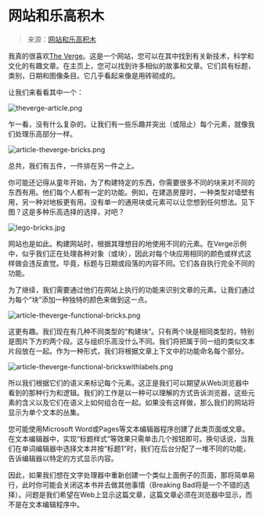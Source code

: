 # 网站和乐高积木

> 来源：[网站和乐高积木](http://howtocodeinhtml.com/chapter1.html)

我真的很喜欢[The Verge](http://www.theverge.com/)。这是一个网站，您可以在其中找到有关新技术，科学和文化的有趣文章。在主页上，您可以找到许多相似的故事和文章。它们具有标题，类别，日期和图像条目。它几乎看起来像是用砖砌成的。

让我们来看看其中一个：

![theverge-article.png](https://i.loli.net/2018/11/14/5beb17341a78d.png)

乍一看，没有什么复杂的。让我们有一些乐趣并突出（或阻止）每个元素，就像我们处理乐高部分一样。

![article-theverge-bricks.png](https://i.loli.net/2018/11/14/5beb17370e0b2.png)

总共，我们有五件，一件排在另一件之上。

你可能还记得从童年开始，为了构建特定的东西，你需要很多不同的块来对不同的东西有用。他们每个人都有一定的功能。例如，在建造房屋时，一种类型对墙壁有用，另一种对地板更有用。没有单一的通用块或元素可以让您想到任何想法。见下图？这是多种乐高选择的选择，对吧？

![lego-bricks.jpg](https://i.loli.net/2018/11/14/5beb1732caec6.jpg)

网站也是如此。构建网站时，根据其理想目的地使用不同的元素。在Verge示例中，似乎我们正在处理各种对象（或块），因此对每个块应用相同的颜色或样式这样做会违反直觉。毕竟，标题与日期或段落的内容不同。它们各自执行完全不同的功能。

为了继续，我们需要通过他们在网站上执行的功能来识别文章的元素。让我们通过为每个“块”添加一种独特的颜色来做到这一点。

![article-theverge-functional-bricks.png](https://i.loli.net/2018/11/14/5beb17343c04e.png)

这更有趣。我们现在有几种不同类型的“构建块”。只有两个块是相同类型的，特别是图片下方的两个段。这与组织乐高没什么不同。我们将把属于同一组的类似文本片段放在一起。作为一种形式，我们将根据文章上下文中的功能命名每个部分。

![article-theverge-functional-brickswithlabels.png](https://i.loli.net/2018/11/14/5beb173874694.png)

所以我们根据它们的语义来标记每个元素。这正是我们可以期望从Web浏览器中看到的那种行为和逻辑。我们的工作是以一种可以理解的方式告诉浏览器，这些元素的含义以及它们在语义上如何组合在一起。如果没有这样做，那么我们的网站将显示为单个文本的丛集。

您可能使用Microsoft Word或Pages等文本编辑器程序创建了此类页面或文章。在文本编辑器中，实现“标题样式”等效果只需单击几个按钮即可。换句话说，当我们在单词编辑器中选择文本并按“标题1”时，我们在后台分配了一堆不同的功能，告诉编辑器以特定的方式显示内容。

因此，如果我们想在文字处理器中重新创建一个类似上面例子的页面，那将简单易行，此时你可能会关闭这本书并去做其他事情（Breaking Bad将是一个不错的选择）。问题是我们希望在Web上显示这篇文章，这篇文章必须在浏览器中显示，而不是在文本编辑程序中。

